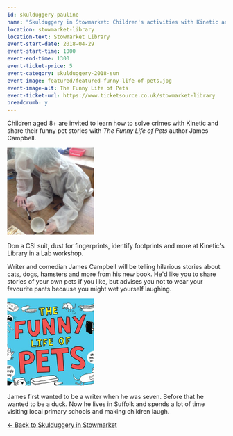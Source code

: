 ```yaml
---
id: skulduggery-pauline
name: "Skulduggery in Stowmarket: Children's activities with Kinetic and James Campbell"
location: stowmarket-library
location-text: Stowmarket Library
event-start-date: 2018-04-29
event-start-time: 1000
event-end-time: 1300
event-ticket-price: 5
event-category: skulduggery-2018-sun
event-image: featured/featured-funny-life-of-pets.jpg
event-image-alt: The Funny Life of Pets
event-ticket-url: https://www.ticketsource.co.uk/stowmarket-library
breadcrumb: y
---
```


Children aged 8+ are invited to learn how to solve crimes with Kinetic and share their funny pet stories with <cite>The Funny Life of Pets</cite> author James Campbell.

<img src="/images/featured/featured-kinetic.jpg" alt="Kinetic" class="custom-br-50 mw-40 {% include /c/img-float-right.html %}" />

Don a CSI suit, dust for fingerprints, identify footprints and more at Kinetic's Library in a Lab workshop.

Writer and comedian James Campbell will be telling hilarious stories about cats, dogs, hamsters and more from his new book. He'd like you to share stories of your own pets if you like, but advises you not to wear your favourite pants because you might wet yourself laughing.

<img src="/images/featured/featured-funny-life-of-pets.jpg" alt="The Funny Life of Pets" class="custom-br-50 mw-40 {% include /c/img-float-right.html %}" />

James first wanted to be a writer when he was seven. Before that he wanted to be a duck. Now he lives in Suffolk and spends a lot of time visiting local primary schools and making children laugh.

[&larr; Back to Skulduggery in Stowmarket](/skulduggery/)
